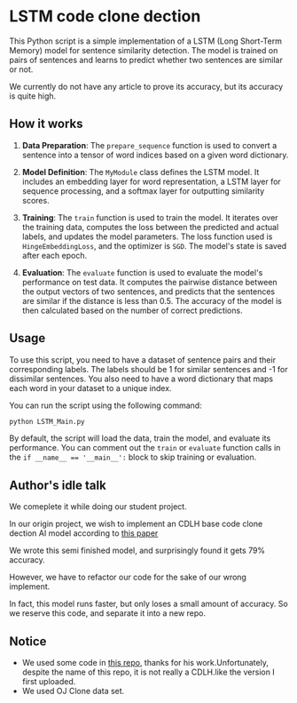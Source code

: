 # LSTM code clone dection

This Python script is a simple implementation of a LSTM (Long Short-Term Memory) model for sentence similarity detection. The model is trained on pairs of sentences and learns to predict whether two sentences are similar or not.

We currently do not have any article to prove its accuracy, but its accuracy is quite high.

## How it works

1. **Data Preparation**: The `prepare_sequence` function is used to convert a sentence into a tensor of word indices based on a given word dictionary.

2. **Model Definition**: The `MyModule` class defines the LSTM model. It includes an embedding layer for word representation, a LSTM layer for sequence processing, and a softmax layer for outputting similarity scores.

3. **Training**: The `train` function is used to train the model. It iterates over the training data, computes the loss between the predicted and actual labels, and updates the model parameters. The loss function used is `HingeEmbeddingLoss`, and the optimizer is `SGD`. The model's state is saved after each epoch.

4. **Evaluation**: The `evaluate` function is used to evaluate the model's performance on test data. It computes the pairwise distance between the output vectors of two sentences, and predicts that the sentences are similar if the distance is less than 0.5. The accuracy of the model is then calculated based on the number of correct predictions.

## Usage

To use this script, you need to have a dataset of sentence pairs and their corresponding labels. The labels should be 1 for similar sentences and -1 for dissimilar sentences. You also need to have a word dictionary that maps each word in your dataset to a unique index.

You can run the script using the following command:

```bash
python LSTM_Main.py
```

By default, the script will load the data, train the model, and evaluate its performance. You can comment out the `train` or `evaluate` function calls in the `if __name__ == '__main__':` block to skip training or evaluation.

## Author's idle talk

We comeplete it while doing our student project.

In our origin project, we wish to implement an CDLH base code clone dection AI model according to [this paper](https://dl.acm.org/doi/10.5555/3172077.3172312)

We wrote this semi finished model, and surprisingly found it gets 79% accuracy.

However, we have to refactor our code for the sake of our wrong implement.

In fact, this model runs faster, but only loses a small amount of accuracy. So we reserve this code, and separate it into a new repo.

## Notice

+ We used some code in [this repo](https://github.com/milkfan/CDLHDetector), thanks for his work.Unfortunately, despite the name of this repo, it is not really a CDLH.like the version I first uploaded.
+ We used OJ Clone data set.
